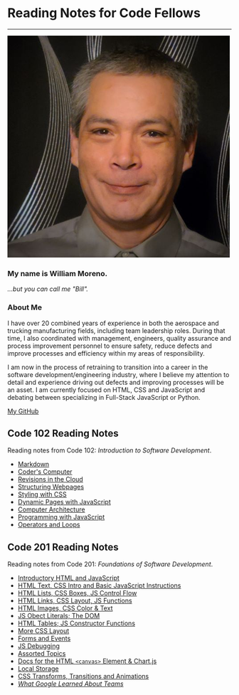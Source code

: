# Reading Notes for Code Fellows

---

![Profile Pic](billprofile1020.jpg)

### My name is William Moreno.

_...but you can call me "Bill"._

### About Me

I have over 20 combined years of experience in both the aerospace and trucking manufacturing
fields, including team leadership roles. During that time, I also coordinated with management, engineers,
quality assurance and process improvement personnel to ensure safety, reduce defects and improve
processes and efficiency within my areas of responsibility.

I am now in the process of retraining to transition into a career in the software
development/engineering industry, where I believe my attention to detail and experience driving out defects
and improving processes will be an asset. I am currently focused on HTML, CSS and JavaScript and
debating between specializing in Full-Stack JavaScript or Python.

[My GitHub](https://github.com/William-Moreno)

## Code 102 Reading Notes

Reading notes from Code 102: _Introduction to Software Development_.

- [Markdown](markdown.md)
- [Coder's Computer](coders_computer.md)
- [Revisions in the Cloud](revisions_in_the_cloud.md)
- [Structuring Webpages](structuring_webpages.md)
- [Styling with CSS](css_styling.md)
- [Dynamic Pages with JavaScript](dynamic_pages.md)
- [Computer Architecture](computer_architecture.md)
- [Programming with JavaScript](programming_javascript.md)
- [Operators and Loops](operators_loops.md)

## Code 201 Reading Notes

Reading notes from Code 201: _Foundations of Software Development_.

- [Introductory HTML and JavaScript](class-01.md)
- [HTML Text, CSS Intro and Basic JavaScript Instructions](class-02.md)
- [HTML Lists, CSS Boxes, JS Control Flow](class-03.md)
- [HTML Links, CSS Layout, JS Functions](class-04.md)
- [HTML Images, CSS Color & Text](class-05.md)
- [JS Obect Literals; The DOM](class-06.md)
- [HTML Tables; JS Constructor Functions](class-07.md)
- [More CSS Layout](class-08.md)
- [Forms and Events](class-09.md)
- [JS Debugging](class-10.md)
- [Assorted Topics](class-11.md)
- [Docs for the HTML `<canvas>` Element & Chart.js](class-12.md)
- [Local Storage](class-13.md)
- [CSS Transforms, Transitions and Animations](class-14.md)
- [_What Google Learned About Teams_](class-15.md)
